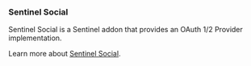### Sentinel Social

Sentinel Social is a Sentinel addon that provides an OAuth 1/2 Provider implementation.

Learn more about [Sentinel Social](https://cartalyst.com/manual/sentinel-social).
